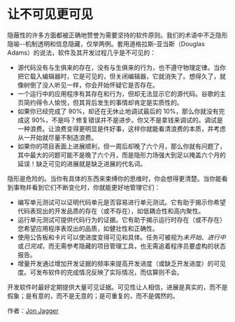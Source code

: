# 让不可见更可见

隐蔽性的许多方面都被正确地赞誉为需要坚持的软件原则。我们的术语中不乏隐形隐喻--机制透明和信息隐藏，仅举两例。套用道格拉斯-亚当斯（Douglas Adams）的说法，软件及其开发过程几乎是不可见的：

- 源代码没有与生俱来的存在，没有与生俱来的行为，也不遵守物理定律。当你把它载入编辑器时，它是可见的，但关闭编辑器，它就消失了。想得久了，就像树倒了没人听见一样，你会开始怀疑它是否存在。
- 一个运行中的应用程序有其存在和行为，但却无法显示它的源代码。谷歌的主页简约得令人愉悦，但其背后发生的事情却肯定是实质性的。
- 如果你已经完成了 90%，却还在无休止地调试最后的 10%，那么你就没有完成这 90%，不是吗？修复错误并不是进步。你又不是拿钱来调试的。调试是一种浪费。让浪费变得更明显是件好事，这样你就能看清浪费的本质，并考虑从一开始就尽量不制造浪费。
- 如果你的项目表面上进展顺利，但一周后却晚了六个月，那么你就有问题了，其中最大的问题可能不是晚了六个月，而是隐形力场强大到足以掩盖六个月的延误！缺乏可见的进展就是缺乏进展的代名词。

隐形是危险的。当你有具体的东西来束缚你的思维时，你会想得更清楚。当你能看到事物并看到它们不断变化时，你就能更好地管理它们：

- 编写单元测试可以证明代码单元是否容易进行单元测试。它有助于揭示你希望代码表现出的开发品质的存在（或不存在），如低耦合性和高内聚性。
- 运行单元测试可提供代码行为的证据。它有助于揭示运行时存在（或不存在）您希望应用程序表现出的品质，如健壮性和正确性。
- 使用公告板和卡片可以使进度变得可见和具体。任务可被视为*未开始*、*进行中*或*已完成*，而无需参考隐藏的项目管理工具，也无需追着程序员要虚构的状态报告。
- 增量开发通过增加开发证据的频率来提高开发进度（或缺乏开发进度）的可见度。可发布软件的完成情况反映了实际情况，而估算则不会。

开发软件时最好定期提供大量可见证据。可见性让人相信，进展是真实的，而不是假象；是有意的，而不是无意的；是可重复的，而不是偶然的。

作者：[Jon Jagger](http://programmer.97things.oreilly.com/wiki/index.php/Jon_Jagger)